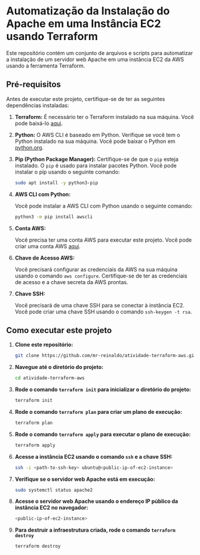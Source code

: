 # Automatização da Instalação do Apache em uma Instância EC2 usando Terraform

Este repositório contém um conjunto de arquivos e scripts para automatizar a instalação de um servidor web Apache em uma instância EC2 da AWS usando a ferramenta Terraform.

## Pré-requisitos

Antes de executar este projeto, certifique-se de ter as seguintes dependências instaladas:

1. **Terraform:** É necessário ter o Terraform instalado na sua máquina. Você pode baixá-lo [aqui](https://developer.hashicorp.com/terraform/downloads?product_intent=terraform).

2. **Python:** O AWS CLI é baseado em Python. Verifique se você tem o Python instalado na sua máquina. Você pode baixar o Python em [python.org](https://www.python.org/downloads/).

3. **Pip (Python Package Manager):** Certifique-se de que o `pip` esteja instalado. O `pip` é usado para instalar pacotes Python.
    Você pode instalar o pip usando o seguinte comando:

    ```bash
    sudo apt install -y python3-pip
    ```

4. **AWS CLI com Python:**

   Você pode instalar a AWS CLI com Python usando o seguinte comando:

   ```bash
   python3 -m pip install awscli
    ```

5. **Conta AWS:**

   Você precisa ter uma conta AWS para executar este projeto. Você pode criar uma conta AWS [aqui](https://aws.amazon.com/).

6. **Chave de Acesso AWS:**

    Você precisará configurar as credenciais da AWS na sua máquina usando o comando ```aws configure```. Certifique-se de ter as credenciais de acesso e a chave secreta da AWS prontas.

7. **Chave SSH:**

    Você precisará de uma chave SSH para se conectar à instância EC2. Você pode criar uma chave SSH usando o comando ```ssh-keygen -t rsa```.

## Como executar este projeto

1. **Clone este repositório:**

    ```bash
    git clone https://github.com/mr-reinaldo/atividade-terraform-aws.git
    ```

2. **Navegue até o diretório do projeto:**

    ```bash
    cd atividade-terraform-aws
    ```
3. **Rode o comando ```terraform init``` para inicializar o diretório do projeto:**

    ```bash
    terraform init
    ```

4. **Rode o comando ```terraform plan``` para criar um plano de execução:**

    ```bash
    terraform plan
    ```
5. **Rode o comando ```terraform apply``` para executar o plano de execução:**

    ```bash
    terraform apply
    ```

6. **Acesse a instância EC2 usando o comando ```ssh``` e a chave SSH:**

    ```bash
    ssh -i <path-to-ssh-key> ubuntu@<public-ip-of-ec2-instance>
    ```
7. **Verifique se o servidor web Apache está em execução:**

    ```bash
    sudo systemctl status apache2
    ```
8. **Acesse o servidor web Apache usando o endereço IP público da instância EC2 no navegador:**

    ```bash
    <public-ip-of-ec2-instance>
    ```
9. **Para destruir a infraestrutura criada, rode o comando ```terraform destroy```**

    ```bash
    terraform destroy
    ```